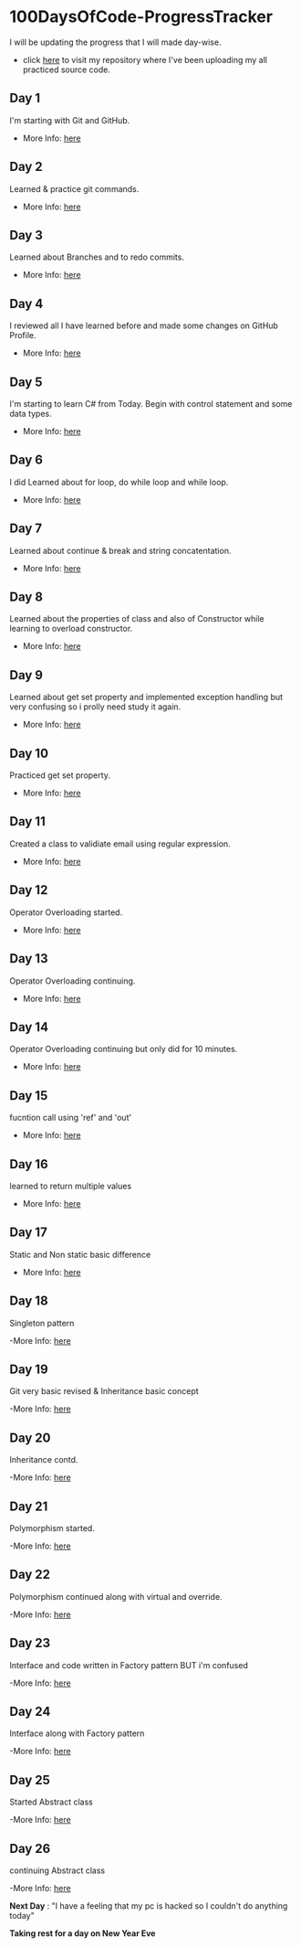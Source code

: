 # 100DaysOfCode-ProgressTracker

I will be updating the progress that I will made day-wise.
* click [here](https://github.com/realtirtha/100DaysOfCode) to visit my repository where I've been uploading my all practiced source code.

## Day 1

I'm starting with Git and GitHub.

- More Info: [here](https://github.com/realtirtha/100DaysOfCode-ProgressTracker/blob/main/Day1/Day1.md)

## Day 2

Learned & practice git commands.

- More Info: [here](https://github.com/realtirtha/100DaysOfCode-ProgressTracker/blob/main/Day2/Day2.md)

## Day 3

Learned about Branches and to redo commits.

- More Info: [here](https://github.com/realtirtha/100DaysOfCode-ProgressTracker/blob/main/Day3/Day3.md)

## Day 4

I reviewed all I have learned before and made some changes on GitHub Profile.

- More Info: [here](https://github.com/realtirtha/100DaysOfCode-ProgressTracker/blob/main/Day4/Day4.md)

## Day 5

I'm starting to learn C# from Today. Begin with control statement and some data types.

- More Info: [here](https://github.com/realtirtha/100DaysOfCode-ProgressTracker/blob/main/Day5/Day5.md)

## Day 6

I did Learned about for loop, do while loop and while loop.

- More Info: [here](https://github.com/realtirtha/100DaysOfCode-ProgressTracker/blob/main/Day6/Day6.md)

## Day 7

Learned about continue & break and string concatentation.

- More Info: [here](https://github.com/realtirtha/100DaysOfCode-ProgressTracker/blob/main/Day7/Day7.md)

## Day 8

Learned about the properties of class and also of Constructor while learning to overload constructor.

- More Info: [here](https://github.com/realtirtha/100DaysOfCode-ProgressTracker/blob/main/Day8/Day8.md)

## Day 9

Learned about get set property and implemented exception handling but very confusing so i prolly need study it again.

- More Info: [here](https://github.com/realtirtha/100DaysOfCode-ProgressTracker/blob/main/Day9/Day9.md)

## Day 10

Practiced get set property.

- More Info: [here](https://github.com/realtirtha/100DaysOfCode-ProgressTracker/blob/main/Day10/Day10.md)

## Day 11

Created a class to validiate email using regular expression.

- More Info: [here](https://github.com/realtirtha/100DaysOfCode-ProgressTracker/blob/main/Day11/Day11.md)

## Day 12

Operator Overloading started.

- More Info: [here](https://github.com/realtirtha/100DaysOfCode-ProgressTracker/blob/main/Day12/Day12.md)

## Day 13

Operator Overloading continuing.

- More Info: [here](https://github.com/realtirtha/100DaysOfCode-ProgressTracker/blob/main/Day13/Day13.md)

## Day 14
Operator Overloading continuing but only did for 10 minutes.

- More Info: [here](https://github.com/realtirtha/100DaysOfCode-ProgressTracker/blob/main/Day14/Day14.md)

## Day 15
fucntion call using 'ref' and 'out'

- More Info: [here](https://github.com/realtirtha/100DaysOfCode-ProgressTracker/blob/main/Day15/Day15.md)

## Day 16
learned to return multiple values

- More Info: [here](https://github.com/realtirtha/100DaysOfCode-ProgressTracker/blob/main/Day16/Day16.md)

## Day 17
Static and Non static basic difference

- More Info: [here](https://github.com/realtirtha/100DaysOfCode-ProgressTracker/blob/main/Day17/Day17.md)

## Day 18
Singleton pattern

-More Info: [here](https://github.com/realtirtha/100DaysOfCode-ProgressTracker/blob/main/Day18/Day18.md)

## Day 19
Git very basic revised & Inheritance basic concept

-More Info: [here](https://github.com/realtirtha/100DaysOfCode-ProgressTracker/blob/main/Day19/Day19.md)

## Day 20
Inheritance contd.

-More Info: [here](https://github.com/realtirtha/100DaysOfCode-ProgressTracker/blob/main/Day20/Day20.md)

## Day 21
Polymorphism started.

-More Info: [here](https://github.com/realtirtha/100DaysOfCode-ProgressTracker/blob/main/Day21/Day21.md)

## Day 22
Polymorphism continued along with virtual and override.

-More Info: [here](https://github.com/realtirtha/100DaysOfCode-ProgressTracker/blob/main/Day22/Day22.md)

## Day 23
Interface and code written in Factory pattern BUT i'm confused

-More Info: [here](https://github.com/realtirtha/100DaysOfCode-ProgressTracker/blob/main/Day23/Day23.md)

## Day 24
Interface along with Factory pattern

-More Info: [here](https://github.com/realtirtha/100DaysOfCode-ProgressTracker/blob/main/Day24/Day24.md)

## Day 25
Started Abstract class

-More Info: [here](https://github.com/realtirtha/100DaysOfCode-ProgressTracker/blob/main/Day25/Day25.md)

## Day 26
continuing Abstract class

-More Info: [here](https://github.com/realtirtha/100DaysOfCode-ProgressTracker/blob/main/Day26/Day26.md)

**Next Day** : "I have a feeling that my pc is hacked so I couldn't do anything today"

**Taking rest for a day on New Year Eve**
